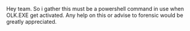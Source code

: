 Hey team. So i gather this must be a powershell command in use when OLK.EXE get activated. Any help on this or advise to forensic would be greatly appreciated. 
